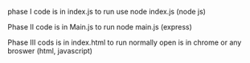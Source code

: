 phase I code is in index.js 
to run use node index.js (node js)
 
Phase II code is in Main.js
to run node main.js (express)

Phase III cods is in index.html
to run normally open is in chrome or any broswer  (html, javascript)